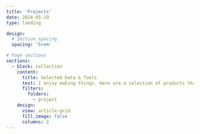 ```yaml
---
title: 'Projects'
date: 2024-05-19
type: landing

design:
  # Section spacing
  spacing: '5rem'

# Page sections
sections:
  - block: collection
    content:
      title: Selected Data & Tools
      text: I enjoy making things. Here are a selection of products that I have worked on over the years.
      filters:
        folders:
          - project
    design:
      view: article-grid
      fill_image: false
      columns: 2
---
```

